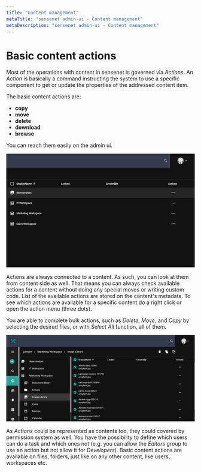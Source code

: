 ```yaml
---
title: "Content management"
metaTitle: "sensenet admin-ui - Content management"
metaDescription: "sensenet admin-ui - Content management"
---
```



# Basic content actions

Most of the operations with content in sensenet is governed via _Actions_. An _Action_ is basically a command instructing the system to use a specific component to get or update the properties of the addressed content item.

The basic content actions are:
- **copy**
- **move**
- **delete**
- **download**
- **browse**

You can reach them easily on the admin ui.

![actions](../concepts/img/actions.gif)

Actions are always connected to a content. As such, you can look at them from content side as well. That means you can always check available actions for a content without doing any special moves or writing custom code.
List of the available actions are stored on the content's metadata.
To see which actions are available for a specific content do a right click or open the action menu (three dots).

You are able to complete bulk actions, such as _Delete_, _Move_, and _Copy_ by selecting the desired files, or with _Select All_ function, all of them.

![select_all](../guides/img/select_all.png)

As _Actions_ could be represented as contents too, they could covered by permission system as well. You have the possibility to define which users can do a task and which ones not (e.g. you can allow the _Editors_ group to use an action but not allow it for _Developers_).
Basic content actions are available on files, folders, just like on any other content, like users, workspaces etc.
